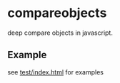 # compareobjects

deep compare objects in javascript.

## Example

see [test/index.html](test/index.html) for examples
